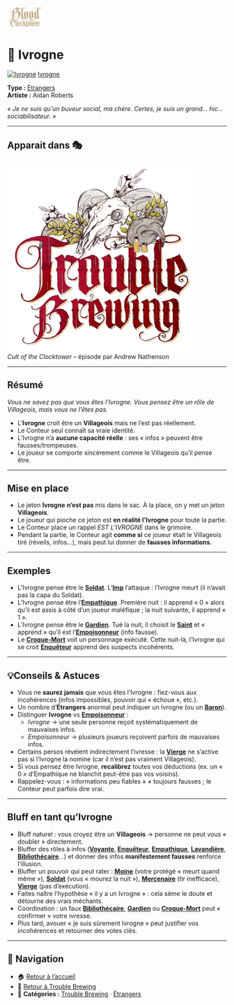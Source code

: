 <p align="left">
  <a href="/botc-fr-bambi/">
    <img src="../images/logo.png" alt="Accueil BotC FR" width="80">
  </a>
</p>

# 🍺 Ivrogne

[<img src="../images/Icon_drunk.png" alt="Ivrogne" width="400">](ivrogne.md) [Ivrogne](../tb_roles/ivrogne.md)

**Type :** [Étrangers](../etrangers.md)  
**Artiste :** Aidan Roberts  
 
*« Je ne suis qu’un buveur social, ma chère. Certes, je suis un grand… *hic*… sociabilisateur. »*

---

## Apparait dans 🎭 
![TB](../images/Logo_trouble_brewing.png)  
*Cult of the Clocktower* – épisode par Andrew Nathenson

---

## Résumé

*Vous ne savez pas que vous êtes l’Ivrogne. Vous pensez être un rôle de Villageois, mais vous ne l’êtes pas.*  

- L’**Ivrogne** croit être un **Villageois** mais ne l’est pas réellement.  
- Le Conteur seul connaît sa vraie identité.  
- L’Ivrogne n’a **aucune capacité réelle** : ses « infos » peuvent être fausses/trompeuses.  
- Le joueur se comporte sincèrement comme le Villageois qu’il pense être.

---

## Mise en place
- Le jeton **Ivrogne** **n’est pas** mis dans le sac. À la place, on y met un jeton **Villageois**.  
- Le joueur qui pioche ce jeton est **en réalité l’Ivrogne** pour toute la partie.  
- Le Conteur place un rappel *EST L’IVROGNE* dans le grimoire.  
- Pendant la partie, le Conteur agit **comme si** ce joueur était le Villageois tiré (réveils, infos…), mais peut lui donner de **fausses informations**.

---

## Exemples
- L’Ivrogne pense être le **[Soldat](./soldat.md)**. L’**[Imp](./imp.md)** l’attaque : l’Ivrogne meurt (il n’avait pas la capa du Soldat).  
- L’Ivrogne pense être l’**[Empathique](./empathique.md)**. Première nuit : il apprend « 0 » alors qu’il est assis à côté d’un joueur maléfique ; la nuit suivante, il apprend « 1 ».  
- L’Ivrogne pense être le **[Gardien](./gardien.md)**. Tué la nuit, il choisit le **[Saint](./saint.md)** et « apprend » qu’il est l’**[Empoisonneur](./empoisonneur.md)** (info fausse).  
- Le **[Croque-Mort](./croquemort.md)** voit un personnage exécuté. Cette nuit-là, l’Ivrogne qui se croit **[Enquêteur](./enqueteur.md)** apprend des suspects incohérents.

---

## 💡Conseils & Astuces
- Vous ne **saurez jamais** que vous êtes l’Ivrogne : fiez-vous aux incohérences (infos impossibles, pouvoir qui « échoue », etc.).  
- Un nombre d’**Étrangers** anormal peut indiquer un Ivrogne (ou un **[Baron](./baron.md)**).  
- Distinguer **Ivrogne** vs **[Empoisonneur](./empoisonneur.md)** :  
  - *Ivrogne* → une seule personne reçoit systématiquement de mauvaises infos.  
  - *Empoisonneur* → plusieurs joueurs reçoivent parfois de mauvaises infos.  
- Certains persos révèlent indirectement l’ivresse : la **[Vierge](./vierge.md)** ne s’active pas si l’Ivrogne la nomine (car il n’est pas vraiment Villageois).  
- Si vous pensez être Ivrogne, **recalibrez** toutes vos déductions (ex. un « 0 » d’Empathique ne blanchit peut-être pas vos voisins).  
- Rappelez-vous : « informations peu fiables » ≠ toujours fausses ; le Conteur peut parfois dire vrai.

---

## Bluff en tant qu’Ivrogne
- Bluff naturel : vous croyez être un **Villageois** → personne ne peut vous « doubler » directement.  
- Bluffer des rôles à infos (**[Voyante](./voyante.md)**, **[Enquêteur](./enqueteur.md)**, **[Empathique](./empathique.md)**, **[Lavandière](./lavandiere.md)**, **[Bibliothécaire](./bibliothecaire.md)**…) et donner des infos **manifestement fausses** renforce l’illusion.  
- Bluffer un pouvoir qui peut rater : **[Moine](./moine.md)** (votre protégé « meurt quand même »), **[Soldat](./soldat.md)** (vous « mourez la nuit »), **[Mercenaire](./mercenaire.md)** (tir inefficace), **[Vierge](./vierge.md)** (pas d’exécution).  
- Faites naître l’hypothèse « il y a un Ivrogne » : cela sème le doute et détourne des vrais méchants.  
- Coordination : un faux **[Bibliothécaire](./bibliothecaire.md)**, **[Gardien](./gardien.md)** ou **[Croque-Mort](./croquemort.md)** peut « confirmer » votre ivresse.  
- Plus tard, avouer « je suis sûrement Ivrogne » peut justifier vos incohérences et retourner des votes clés.

---

## 📂 Navigation
- 🏠 [Retour à l’accueil](/botc-fr-bambi/)  
- 🍺 [Retour à Trouble Brewing](../trouble_brewing.md)  
- 📂 **Catégories :** [Trouble Brewing](../trouble_brewing.md) · [Étrangers](../etrangers.md) 

